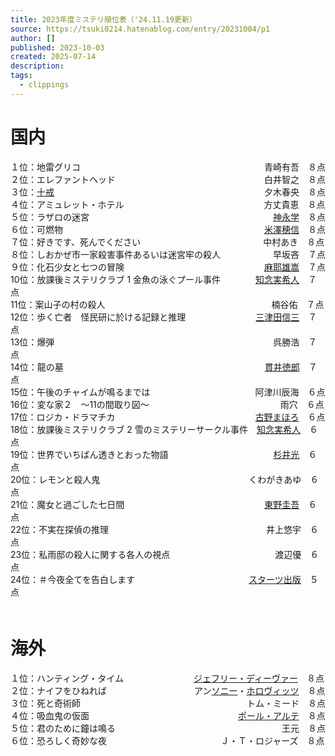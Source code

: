```yaml
---
title: 2023年度ミステリ順位表（'24.11.19更新）
source: https://tsuki0214.hatenablog.com/entry/20231004/p1
author: []
published: 2023-10-03
created: 2025-07-14
description:
tags:
  - clippings
---
```

# 国内

１位：地雷グリコ　　　　　　　　　　　　　　　　　　　　　青崎有吾　８点  
２位：エレファントヘッド　　　　　　　　　　　　　　　　　白井智之　８点  
３位：[十戒](https://d.hatena.ne.jp/keyword/%BD%BD%B2%FC)　　　　　　　　　　　　　　　　　　　　　　　　夕木春央　８点  
４位：アミュレット・ホテル　　　　　　　　　　　　　　　　方丈貴恵　８点  
５位：ラザロの迷宮　　　　　　　　　　　　　　　　　　　　　[神永学](https://d.hatena.ne.jp/keyword/%BF%C0%B1%CA%B3%D8)　８点  
６位：可燃物　　　　　　　　　　　　　　　　　　　　　　　[米澤穂信](https://d.hatena.ne.jp/keyword/%CA%C6%DF%B7%CA%E6%BF%AE)　８点  
７位：好きです、死んでください　　　　　　　　　　　　　　中村あき　８点  
８位：しおかぜ市一家殺害事件あるいは迷宮牢の殺人　　　　　　早坂吝　７点  
９位：化石少女と七つの冒険　　　　　　　　　　　　　　　　[麻耶雄嵩](https://d.hatena.ne.jp/keyword/%CB%E3%CC%ED%CD%BA%BF%F3)　７点  
10位：放課後ミステリクラブ 1 金魚の泳ぐプール事件　　　　[知念実希人](https://d.hatena.ne.jp/keyword/%C3%CE%C7%B0%BC%C2%B4%F5%BF%CD)　７点  
11位：案山子の村の殺人　　　　　　　　　　　　　　　　　　　楠谷佑　７点  
12位：歩く亡者　怪民研に於ける記録と推理　　　　　　　　[三津田信三](https://d.hatena.ne.jp/keyword/%BB%B0%C4%C5%C5%C4%BF%AE%BB%B0)　７点  
13位：爆弾　　　　　　　　　　　　　　　　　　　　　　　　　呉勝浩　７点  
14位：龍の墓　　　　　　　　　　　　　　　　　　　　　　　[貫井徳郎](https://d.hatena.ne.jp/keyword/%B4%D3%B0%E6%C6%C1%CF%BA)　７点  
15位：午後のチャイムが鳴るまでは　　　　　　　　　　　　阿津川辰海　６点  
16位：変な家２　～11の間取り図～　　　　　　　　　　　　　　　雨穴　６点  
17位：ロジカ・ドラマチカ　　　　　　　　　　　　　　　　[古野まほろ](https://d.hatena.ne.jp/keyword/%B8%C5%CC%EE%A4%DE%A4%DB%A4%ED)　６点  
18位：放課後ミステリクラブ 2 雪のミステリーサークル事件　[知念実希人](https://d.hatena.ne.jp/keyword/%C3%CE%C7%B0%BC%C2%B4%F5%BF%CD)　６点  
19位：世界でいちばん透きとおった物語　　　　　　　　　　　　[杉井光](https://d.hatena.ne.jp/keyword/%BF%F9%B0%E6%B8%F7)　６点  
20位：レモンと殺人鬼　　　　　　　　　　　　　　　　　くわがきあゆ　６点  
21位：魔女と過ごした七日間　　　　　　　　　　　　　　　　[東野圭吾](https://d.hatena.ne.jp/keyword/%C5%EC%CC%EE%B7%BD%B8%E3)　６点  
22位：不実在探偵の推理　　　　　　　　　　　　　　　　　　井上悠宇　６点  
23位：私雨邸の殺人に関する各人の視点　　　　　　　　　　　　渡辺優　６点  
24位：＃今夜全てを告白します　　　　　　　　　　　　　[スターツ出版](https://d.hatena.ne.jp/keyword/%A5%B9%A5%BF%A1%BC%A5%C4%BD%D0%C8%C7)　５点  
　  
# 海外

１位：ハンティング・タイム　　　　　　　　[ジェフリー・ディーヴァー](https://d.hatena.ne.jp/keyword/%A5%B8%A5%A7%A5%D5%A5%EA%A1%BC%A1%A6%A5%C7%A5%A3%A1%BC%A5%F4%A5%A1%A1%BC)　８点  
２位：ナイフをひねれば　　　　　　　　　　アン[ソニー](https://d.hatena.ne.jp/keyword/%A5%BD%A5%CB%A1%BC)・[ホロヴィッツ](https://d.hatena.ne.jp/keyword/%A5%DB%A5%ED%A5%F4%A5%A3%A5%C3%A5%C4)　８点  
３位：死と奇術師　　　　　　　　　　　　　　　　　　　トム・ミード　８点  
４位：吸血鬼の仮面　　　　　　　　　　　　　　　　　[ポール・アルテ](https://d.hatena.ne.jp/keyword/%A5%DD%A1%BC%A5%EB%A1%A6%A5%A2%A5%EB%A5%C6)　８点  
５位：君のために鐘は鳴る　　　　　　　　　　　　　　　　　　　王元　８点  
６位：恐ろしく奇妙な夜　　　　　　　　　　　　　Ｊ・Ｔ・ロジャーズ　８点